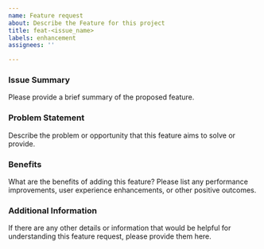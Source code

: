 ```yaml
---
name: Feature request
about: Describe the Feature for this project
title: feat-<issue_name>
labels: enhancement
assignees: ''

---
```


### Issue Summary
Please provide a brief summary of the proposed feature.

### Problem Statement
Describe the problem or opportunity that this feature aims to solve or provide.

### Benefits
What are the benefits of adding this feature? Please list any performance improvements, user experience enhancements, or other positive outcomes.

### Additional Information
If there are any other details or information that would be helpful for understanding this feature request, please provide them here.
